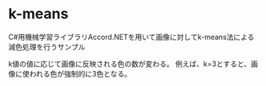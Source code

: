# k-means

C#用機械学習ライブラリAccord.NETを用いて画像に対してk-means法による減色処理を行うサンプル

k値の値に応じて画像に反映される色の数が変わる。
例えば、k=3とすると、画像に使われる色が強制的に3色となる。


